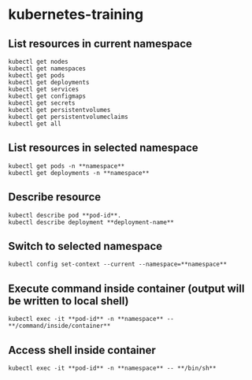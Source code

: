 # kubernetes-training

## List resources in current namespace
<pre><code>kubectl get nodes  
kubectl get namespaces  
kubectl get pods  
kubectl get deployments  
kubectl get services  
kubectl get configmaps  
kubectl get secrets  
kubectl get persistentvolumes  
kubectl get persistentvolumeclaims  
kubectl get all</code></pre>

## List resources in selected namespace
<pre><code>kubectl get pods -n **namespace**  
kubectl get deployments -n **namespace**</code></pre>

## Describe resource
<pre><code>kubectl describe pod **pod-id**. 
kubectl describe deployment **deployment-name**</code></pre>

## Switch to selected namespace
<pre><code>kubectl config set-context --current --namespace=**namespace**</code></pre>

## Execute command inside container (output will be written to local shell)
<pre><code>kubectl exec -it **pod-id** -n **namespace** -- **/command/inside/container**</code></pre>

## Access shell inside container
<pre><code>kubectl exec -it **pod-id** -n **namespace** -- **/bin/sh**</code></pre>
